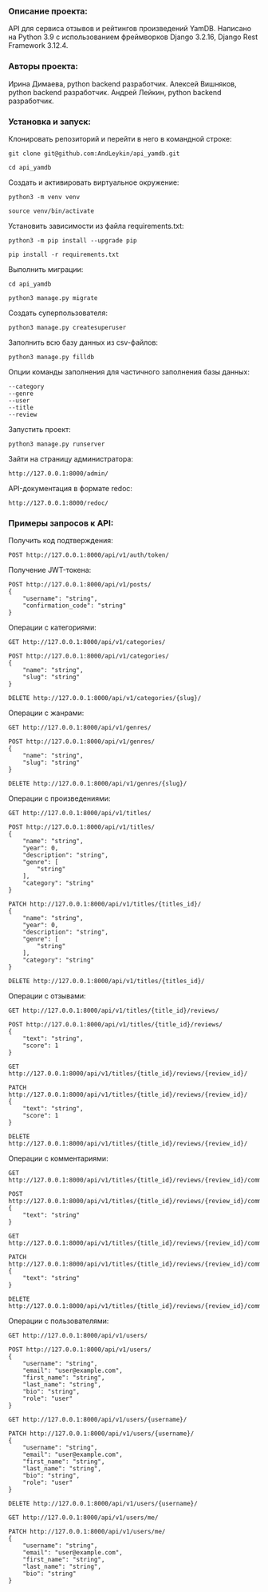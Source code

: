 ### Описание проекта:

API для сервиса отзывов и рейтингов произведений YamDB.
Написано на Python 3.9 с использованием фреймворков Django 3.2.16, Django Rest Framework 3.12.4.

### Авторы проекта:

Ирина Димаева, python backend разработчик.
Алексей Вишняков, python backend разработчик.
Андрей Лейкин, python backend разработчик.

### Установка и запуск:

Клонировать репозиторий и перейти в него в командной строке:

```
git clone git@github.com:AndLeykin/api_yamdb.git
```

```
cd api_yamdb
```

Cоздать и активировать виртуальное окружение:

```
python3 -m venv venv
```

```
source venv/bin/activate
```

Установить зависимости из файла requirements.txt:

```
python3 -m pip install --upgrade pip
```

```
pip install -r requirements.txt
```

Выполнить миграции:

```
cd api_yamdb
```

```
python3 manage.py migrate
```

Создать суперпользователя:

```
python3 manage.py createsuperuser
```

Заполнить всю базу данных из csv-файлов:

```
python3 manage.py filldb
```
Опции команды заполнения для частичного заполнения базы данных:
```
--category
--genre
--user
--title
--review
```

Запустить проект:

```
python3 manage.py runserver
```

Зайти на страницу администратора:

```
http://127.0.0.1:8000/admin/
```

API-документация в формате redoc:

```
http://127.0.0.1:8000/redoc/
```

### Примеры запросов к API:

Получить код подтверждения:
```
POST http://127.0.0.1:8000/api/v1/auth/token/
```
Получение JWT-токена:
```
POST http://127.0.0.1:8000/api/v1/posts/
{
    "username": "string",
    "confirmation_code": "string"
}
```

Операции с категориями:
```
GET http://127.0.0.1:8000/api/v1/categories/
```
```
POST http://127.0.0.1:8000/api/v1/categories/
{
    "name": "string",
    "slug": "string"
}
```
```
DELETE http://127.0.0.1:8000/api/v1/categories/{slug}/
```

Операции с жанрами:
```
GET http://127.0.0.1:8000/api/v1/genres/
```
```
POST http://127.0.0.1:8000/api/v1/genres/
{
    "name": "string",
    "slug": "string"
}
```
```
DELETE http://127.0.0.1:8000/api/v1/genres/{slug}/
```

Операции с произведениями:
```
GET http://127.0.0.1:8000/api/v1/titles/
```
```
POST http://127.0.0.1:8000/api/v1/titles/
{
    "name": "string",
    "year": 0,
    "description": "string",
    "genre": [
        "string"
    ],
    "category": "string"
}
```
```
PATCH http://127.0.0.1:8000/api/v1/titles/{titles_id}/
{
    "name": "string",
    "year": 0,
    "description": "string",
    "genre": [
        "string"
    ],
    "category": "string"
}
```
```
DELETE http://127.0.0.1:8000/api/v1/titles/{titles_id}/
```

Операции с отзывами:
```
GET http://127.0.0.1:8000/api/v1/titles/{title_id}/reviews/
```
```
POST http://127.0.0.1:8000/api/v1/titles/{title_id}/reviews/
{
    "text": "string",
    "score": 1
}
```
```
GET http://127.0.0.1:8000/api/v1/titles/{title_id}/reviews/{review_id}/
```
```
PATCH http://127.0.0.1:8000/api/v1/titles/{title_id}/reviews/{review_id}/
{
    "text": "string",
    "score": 1
}
```
```
DELETE http://127.0.0.1:8000/api/v1/titles/{title_id}/reviews/{review_id}/
```

Операции с комментариями:
```
GET http://127.0.0.1:8000/api/v1/titles/{title_id}/reviews/{review_id}/comments/
```
```
POST http://127.0.0.1:8000/api/v1/titles/{title_id}/reviews/{review_id}/comments/
{
    "text": "string"
}
```
```
GET http://127.0.0.1:8000/api/v1/titles/{title_id}/reviews/{review_id}/comments/{comment_id}/
```
```
PATCH http://127.0.0.1:8000/api/v1/titles/{title_id}/reviews/{review_id}/comments/{comment_id}/
{
    "text": "string"
}
```
```
DELETE http://127.0.0.1:8000/api/v1/titles/{title_id}/reviews/{review_id}/comments/{comment_id}/
```
Операции с пользователями:
```
GET http://127.0.0.1:8000/api/v1/users/
```
```
POST http://127.0.0.1:8000/api/v1/users/
{
    "username": "string",
    "email": "user@example.com",
    "first_name": "string",
    "last_name": "string",
    "bio": "string",
    "role": "user"
}
```
```
GET http://127.0.0.1:8000/api/v1/users/{username}/
```
```
PATCH http://127.0.0.1:8000/api/v1/users/{username}/
{
    "username": "string",
    "email": "user@example.com",
    "first_name": "string",
    "last_name": "string",
    "bio": "string",
    "role": "user"
}
```
```
DELETE http://127.0.0.1:8000/api/v1/users/{username}/
```
```
GET http://127.0.0.1:8000/api/v1/users/me/
```
```
PATCH http://127.0.0.1:8000/api/v1/users/me/
{
    "username": "string",
    "email": "user@example.com",
    "first_name": "string",
    "last_name": "string",
    "bio": "string"
}
```